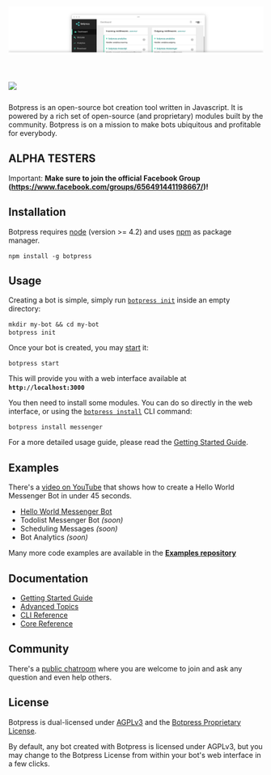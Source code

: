 ![](/assets/screenshot-ui.png)

# <a href='http://botpress.io'><img src='https://httpsimage.com/img/botpress-logo-120.png' height='60'></a>

Botpress is an open-source bot creation tool written in Javascript. It is powered by a rich set of open-source (and proprietary) modules built by the community. Botpress is on a mission to make bots ubiquitous and profitable for everybody.

## ALPHA TESTERS

Important: **Make sure to join the official Facebook Group (https://www.facebook.com/groups/656491441198667/)!**

## Installation

Botpress requires [node](https://nodejs.org) (version >= 4.2) and uses [npm](https://www.npmjs.com) as package manager.

```
npm install -g botpress
```

## Usage

Creating a bot is simple, simply run [`botpress init`](/docs/cli-reference.md#init) inside an empty directory:

```
mkdir my-bot && cd my-bot
botpress init
```

Once your bot is created, you may [start](/docs/cli-reference.md#start--s) it:

```
botpress start
```

This will provide you with a web interface available at **`http://localhost:3000`**

You then need to install some modules. You can do so directly in the web interface, or using the [`botpress install`](/docs/cli-reference.md#install--i) CLI command:

```
botpress install messenger
```

For a more detailed usage guide, please read the [Getting Started Guide](/docs/getting-started.md).

## Examples

There's a [video on YouTube](TODO) that shows how to create a Hello World Messenger Bot in under 45 seconds.

- [Hello World Messenger Bot](TODO)
- Todolist Messenger Bot _(soon)_
- Scheduling Messages _(soon)_
- Bot Analytics _(soon)_

Many more code examples are available in the **[Examples repository](https://github.com/botpress/botpress-examples)**

## Documentation

- [Getting Started Guide](/docs/getting-started.md)
- [Advanced Topics](/docs/advanced-topics.md)
- [CLI Reference](/docs/cli-reference.md)
- [Core Reference](/docs/core-reference.md)

## Community

There's a [public chatroom](https://gitter.im/botpress/core) where you are welcome to join and ask any question and even help others.

## License

Botpress is dual-licensed under [AGPLv3](/licenses/LICENSE_AGPL3) and the [Botpress Proprietary License](/licenses/LICENSE_BOTPRESS). 

By default, any bot created with Botpress is licensed under AGPLv3, but you may change to the Botpress License from within your bot's web interface in a few clicks.

